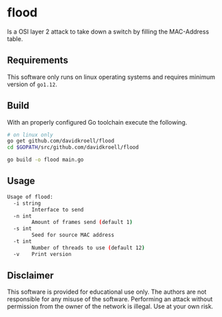 # flood
Is a OSI layer 2 attack to take down a switch by filling the MAC-Address table.

## Requirements
This software only runs on linux operating systems and requires minimum version of `go1.12`.

## Build
With an properly configured Go toolchain execute the following.

```bash
# on linux only
go get github.com/davidkroell/flood
cd $GOPATH/src/github.com/davidkroell/flood

go build -o flood main.go
```

## Usage
```bash
Usage of flood:
  -i string
    	Interface to send
  -n int
    	Amount of frames send (default 1)
  -s int
    	Seed for source MAC address
  -t int
    	Number of threads to use (default 12)
  -v	Print version
```

## Disclaimer
This software is provided for educational use only.
The authors are not responsible for any misuse of the software.
Performing an attack without permission from the owner of the network is illegal.
Use at your own risk.
